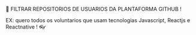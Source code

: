 🔎 
FILTRAR REPOSITORIOS DE USUARIOS DA PLANTAFORMA GITHUB !


EX: quero todos os voluntarios que usam tecnologias Javascript, Reactjs e Reactnative ! 
👓

